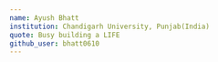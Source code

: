 ```yaml
---
name: Ayush Bhatt
institution: Chandigarh University, Punjab(India)
quote: Busy building a LIFE
github_user: bhatt0610
---
```

